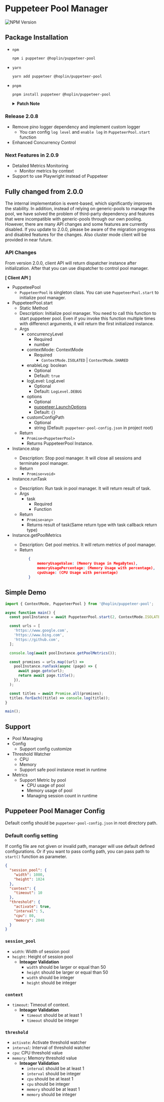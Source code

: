 # Puppeteer Pool Manager

![NPM Version](https://img.shields.io/npm/v/%40hoplin%2Fpuppeteer-pool?style=for-the-badge)

## Package Installation

- `npm`

  ```
  npm i puppeteer @hoplin/puppeteer-pool
  ```

- `yarn`

  ```
  yarn add puppeteer @hoplin/puppeteer-pool
  ```

- `pnpm`
  ```
  pnpm install puppeteer @hoplin/puppeteer-pool
  ```
  <details>
  <summary><b>Patch Note</b></summary>
  <div markdown="1">

### Release 2.0.8

- Remove pino logger dependency and implement custom logger
  - You can config `log level` and `enable log` in `PuppeteerPool.start` function
- Enhanced Concurrency Control

### Next Features in 2.0.9

- Detailed Metrics Monitoring
  - Monitor metrics by context
- Support to use Playwright instead of Puppeteer

</div>
</details>

## Fully changed from 2.0.0

The internal implementation is event-based, which significantly improves the stability. In addition, instead of relying
on generic-pools to manage the pool, we have solved the problem of third-party dependency and features that were
incompatible with generic-pools through our own pooling. However, there are many API changes and some features are
currently disabled. If you update to 2.0.0, please be aware of the migration progress and disabled features for the
changes.
Also cluster mode client will be provided in near future.

### API Changes

From version 2.0.0, client API will return dispatcher instance after initialization.
After that you can use dispatcher to control pool manager.

**[ Client API ]**

- PuppeteePool
  - `PuppeteerPool` is singleton class. You can use `PuppeteerPool.start` to initialize pool manager.
- PuppeteerPool.start
  - Static Method
  - Description: Initialize pool manager. You need to call this function to start puppeteer pool. Even if you invoke
    this function multiple times with differenct arguments, it will return the first initialized instance.
  - Args
    - concurrencyLevel
      - Required
      - number
    - contextMode: ContextMode
      - Required
        - `ContextMode.ISOLATED` | `ContextMode.SHARED`
    - enableLog: boolean
      - Optional
      - Default: `true`
    - logLevel: LogLevel
      - Optional
      - Default: `LogLevel.DEBUG`
    - options
      - Optional
      - [puppeteer.LaunchOptions](https://pptr.dev/api/puppeteer.launchoptions)
      - Default: `{}`
    - customConfigPath
      - Optional
      - string (Default: `puppeteer-pool-config.json` in project root)
  - Return
    - `Promise<PuppeteerPool>`
    - Returns PuppeteerPool Instance.
- Instance<PuppeteerPool>.stop
  - Description: Stop pool manager. It will close all sessions and terminate pool manager.
  - Return
    - `Promise<void>`
- Instance<PuppeteerPool>.runTask
  - Description: Run task in pool manager. It will return result of task.
  - Args
    - task
      - Required
      - Function
  - Return
    - `Promise<any>`
    - Returns result of task(Same return type with task callback return type)
- Instance<PuppeteerPool>.getPoolMetrics
  - Description: Get pool metrics. It will return metrics of pool manager.
  - Return
    ```json
        {
            memoryUsageValue: (Memory Usage in MegaBytes),
            memoryUsagePercentage: (Memory Usage with percentage),
            cpuUsage: (CPU Usage with percentage)
        }
    ```

## Simple Demo

```typescript
import { ContextMode, PuppeteerPool } from '@hoplin/puppeteer-pool';

async function main() {
  const poolInstance = await PuppeteerPool.start(2, ContextMode.ISOLATED);

  const urls = [
    'https://www.google.com',
    'https://www.bing.com',
    'https://github.com',
  ];

  console.log(await poolInstance.getPoolMetrics());

  const promises = urls.map((url) =>
    poolInstance.runTask(async (page) => {
      await page.goto(url);
      return await page.title();
    }),
  );

  const titles = await Promise.all(promises);
  titles.forEach((title) => console.log(title));
}

main();
```

## Support

- Pool Managing
- Config
  - Support config customize
- Threshold Watcher
  - CPU
  - Memory
  - Support safe pool instance reset in runtime
- Metrics
  - Support Metric by pool
    - CPU usage of pool
    - Memory usage of pool
    - Managing session count in runtime

## Puppeteer Pool Manager Config

Default config should be `puppeteer-pool-config.json` in root directory path.

### Default config setting

If config file are not given or invalid path, manager will use default defined configurations. Or if you want to pass
config path, you can pass path to `start()` function as parameter.

```json
{
  "session_pool": {
    "width": 1080,
    "height": 1024
  },
  "context": {
    "timeout": 10
  },
  "threshold": {
    "activate": true,
    "interval": 5,
    "cpu": 80,
    "memory": 2048
  }
}
```

### `session_pool`

- `width`: Width of session pool
- `height`: Height of session pool
  - **Inteager Validation**
    - `width` should be larger or equal than 50
    - `height` should be larger or equal than 50
    - `width` should be integer
    - `height` should be integer

### `context`

- `timeout`: Timeout of context.
  - **Inteager Validation**
    - `timeout` should be at least 1
    - `timeout` should be integer

### `threshold`

- `activate`: Activate threshold watcher
- `interval`: Interval of threshold watcher
- `cpu`: CPU threshold value
- `memory`: Memory threshold value
  - **Inteager Validation**
    - `interval` should be at least 1
    - `interval` should be integer
    - `cpu` should be at least 1
    - `cpu` should be integer
    - `memory` should be at least 1
    - `memory` should be integer
